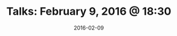 ---
title:  "Talks: February 9, 2016 @ 18:30"
date:   2016-02-09
meetup_id: "228536570"
meetup_url: "https://www.meetup.com/CocoaHeads-Montreal/events/228536570/"
venue_name: "McKibbins Irish Pub"
venue_address: "1426 Bishop Street, Montreal, QC"
venue_address_map_url: "https://maps.google.com/maps?q=1426+Bishop+Street%2C+Montreal%2C+QC%2C+H3G+2E6%2C+ca"
speakers:
  - name: "Frank Courville"
    title: "Tools of the Trade"
    twitter: frankacy
  - name: TBA
---